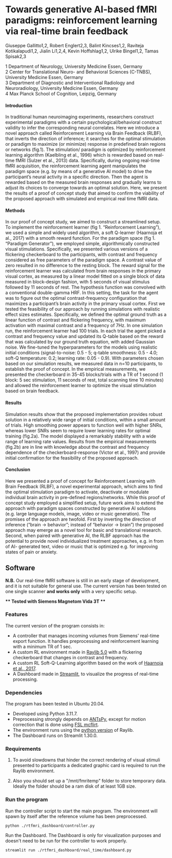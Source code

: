Towards generative AI-based fMRI paradigms: reinforcement learning via real-time brain feedback
========
Giuseppe Gallitto1,2, Robert Englert2,3, Balint Kincses1,2, Raviteja Kotikalapudi1,2, Jialin Li1,2,4, Kevin Hoffshlag1,2, Ulrike Bingel1,2, Tamas Spisak2,3<br>

1 Department of Neurology, University Medicine Essen, Germany<br>
2 Center for Translational Neuro- and Behavioral Sciences (C-TNBS), University Medicine Essen, Germany<br>
3 Department of Diagnostic and Interventional Radiology and Neuroradiology, University Medicine Essen, Germany<br>
4 Max Planck School of Cognition, Leipzig, Germany<br>

#### Introduction
In traditional human neuroimaging experiments, researchers construct experimental paradigms with
a certain psychological/behavioral construct validity to infer the corresponding neural correlates.
Here we introduce a novel approach called Reinforcement Learning via Brain Feedback (RLBF),
that inverts the direction of inference; it searches for the optimal stimulation or paradigm to
maximize (or minimize) response in predefined brain regions or networks (fig.1). The stimulation/
paradigm is optimized by reinforcement learning algorithm (Kaelbling et al., 1996) which is
rewarded based on real-time fMRI (Sulzer et al., 2013) data. Specifically, during ongoing real-time
fMRI acquisition, the reinforcement learning agent manipulates the paradigm space (e.g. by means
of a generative AI model) to drive the participant’s neural activity in a specific direction. Then the
agent is rewarded based on the measured brain responses and gradually learns to adjust its choices
to converge towards an optimal solution. Here, we present the results of a proof of concept study
that aimed to confirm the viability of the proposed approach with simulated and empirical real time
fMRI data.

#### Methods
In our proof of concept study, we aimed to construct a streamlined setup. To implement the
reinforcement learner (fig 1. “Reinforcement Learning”), we used a simple and widely used
algorithm, a soft Q-learner (Haarnoja et al., 2017) with a smooth reward function. For the paradigm
space (fig 1. “Paradigm Generator”), we employed simple, algorithmically constructed visual
stimulations. Specifically, we presented various versions of a flickering checkerboard to the
participants, with contrast and frequency considered as free parameters of the paradigm space. A
contrast value of zero resulted in no difference to the resting block. The reward signal for the
reinforcement learner was calculated from brain responses in the primary visual cortex, as measured
by a linear model fitted on a single block of data measured in block-design fashion, with 5 seconds
of visual stimulus followed by 11 seconds of rest. The hypothesis function was convolved with a
conventional double-gamma HRF.
In this setting, the task for the agent was to figure out the optimal contrast-frequency configuration
that maximizes a participant’s brain activity in the primary visual cortex. First we tested the
feasibility of our approach by running simulations with realistic effect sizes estimates. Specifically,
we defined the optimal ground truth as a linear function of contrast and flickering frequency, with
maximum activation with maximal contrast and a frequency of 7Hz. In one simulation run, the
reinforcement learner had 100 trials. In each trial the agent picked a contrast and frequency value
and updated its Q-table based on the reward that was calculated by our ground truth equation, with
added Gaussian noise. We fine-tuned the hyperparameters for the models using realistic initial
conditions (signal-to-noise: 0.5 - 5; q-table smoothness: 0.5 - 4.0; soft-Q temperature: 0.2; learning
rate: 0.05 - 0.9).
With parameters chosen based on our simulation results, we measured data in n=10 participants, to
establish the proof of concept. In the empirical measurements, we presented the checkerboard in 35-45
blocks/trials with a TR of 1 second (1 block: 5 sec stimulation, 11 seconds of rest, total scanning
time 10 minutes) and allowed the reinforcement learner to optimize the visual stimulation based on
brain feedback.

#### Results
Simulation results show that the proposed implementation provides robust solution in a relatively
wide range of initial conditions, within a small amount of trials. High smoothing power appears to
function well with higher SNRs, whereas lower SNRs seem to require lower learning rates for
optimal training (fig.2a). The model displayed a remarkably stability with a wide range of learning
rate values. Results from the empirical measurements (fig.2b) are in line with knowledge about the
contrast and frequency dependence of the checkerboard-response (Victor et al., 1997) and provide
initial confirmation for the feasibility of the proposed approach.

#### Conclusion
Here we presented a proof of concept for Reinforcement Learning with Brain Feedback (RLBF), a
novel experimental approach, which aims to find the optimal stimulation paradigm to activate,
deactivate or modulate individual brain activity in pre-defined regions/networks. While this proof of
concept study employed a simplified setup, future work aims to extend the approach with paradigm
spaces constructed by generative AI solutions (e.g. large language models, image, video or music
generation). The promises of the approach are twofold. First by inverting the direction of inference
(“brain -> behavior”; instead of “behavior -> brain”) the proposed approach may emerge as a novel
tool for basic and translational research. Second, when paired with generative AI, the RLBF
approach has the potential to provide novel individualized treatment approaches, e.g. in from of AI-
generated text, video or music that is optimized e.g. for improving states of pain or anxiety.

## Software
**N.B.** Our real-time fMRI software is still in an early stage of development, and it is not suitable for general use.
The current version has been tested on one single scanner **and works only** with a very specific setup.

<b> ** Tested with Siemens Magnetom Vida 3T **</b>

### Features
The current version of the program consists in:

- A controller that manages incoming volumes from Siemens' real-time export function.
It handles preprocessing and reinforcement learning with a minimum TR of 1 sec.
- A custom RL environment made in [Raylib 5.0](https://www.raylib.com/) with a flickering
checkerboard that changes in contrast and frequency.
- A custom RL Soft-Q-Learning algorithm based on the work of 
[Haarnoja et al., 2017](https://proceedings.mlr.press/v70/haarnoja17a.html?ref=https://githubhelp.com).
- A Dashboard made in [Streamlit](https://streamlit.io/), to visualize the progress of real-time processing.


### Dependencies
The program has been tested in Ubuntu 20.04.

- Developed using Python 3.11.7.
- Preprocessing strongly depends on [ANTsPy](https://antspyx.readthedocs.io/en/latest/),
except for motion correction that is done using [FSL mcflirt](https://fsl.fmrib.ox.ac.uk/fsl/fslwiki/MCFLIRT).
- The environment runs using the [python version](https://electronstudio.github.io/raylib-python-cffi/README.html#installation) 
of Raylib.
- The Dashboard runs on Streamlit 1.30.0.


### Requirements
1. To avoid slowdowns that hinder the correct rendering of visual stimuli presented to participants a
dedicated graphic card is required to run the Raylib environment.

2. Also you should set up a "/mnt/fmritemp" folder to store temporary data. Ideally the folder
should be a ram disk of at least 1GB size.

### Run the program

Run the controller script to start the main program. The environment will spawn by itself
after the reference volume has been preprocessed.
```
python ./rtfmri_dashboard/controller.py
```

Run the Dashboard. The Dashboard is only for visualization purposes and doesn't need to be
run for the controller to work properly.
```
streamlit run ./rtfmri_dashboard/real_time/dashboard.py
```
